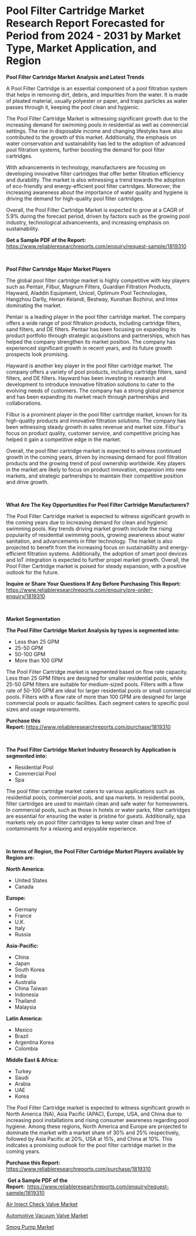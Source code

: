 <p><h1>Pool Filter Cartridge Market Research Report Forecasted for Period from 2024 -  2031 by Market Type, Market Application, and Region</h1></p><p><strong>Pool Filter Cartridge Market Analysis and Latest Trends</strong></p>
<p><p>A Pool Filter Cartridge is an essential component of a pool filtration system that helps in removing dirt, debris, and impurities from the water. It is made of pleated material, usually polyester or paper, and traps particles as water passes through it, keeping the pool clean and hygienic.</p><p>The Pool Filter Cartridge Market is witnessing significant growth due to the increasing demand for swimming pools in residential as well as commercial settings. The rise in disposable income and changing lifestyles have also contributed to the growth of this market. Additionally, the emphasis on water conservation and sustainability has led to the adoption of advanced pool filtration systems, further boosting the demand for pool filter cartridges.</p><p>With advancements in technology, manufacturers are focusing on developing innovative filter cartridges that offer better filtration efficiency and durability. The market is also witnessing a trend towards the adoption of eco-friendly and energy-efficient pool filter cartridges. Moreover, the increasing awareness about the importance of water quality and hygiene is driving the demand for high-quality pool filter cartridges.</p><p>Overall, the Pool Filter Cartridge Market is expected to grow at a CAGR of 5.9% during the forecast period, driven by factors such as the growing pool industry, technological advancements, and increasing emphasis on sustainability.</p></p>
<p><strong>Get a Sample PDF of the Report:&nbsp;</strong> <a href="https://www.reliableresearchreports.com/enquiry/request-sample/1819310">https://www.reliableresearchreports.com/enquiry/request-sample/1819310</a></p>
<p>&nbsp;</p>
<p><strong>Pool Filter Cartridge Major Market Players</strong></p>
<p><p>The global pool filter cartridge market is highly competitive with key players such as Pentair, Filbur, Magnum Filters, Guardian Filtration Products, Hayward, Aladdin Equipment, Unicel, Optimum Pool Technologies, Hangzhou Darlly, Henan Kelandi, Bestway, Kunshan Bozhirui, and Intex dominating the market.</p><p>Pentair is a leading player in the pool filter cartridge market. The company offers a wide range of pool filtration products, including cartridge filters, sand filters, and DE filters. Pentair has been focusing on expanding its product portfolio through strategic acquisitions and partnerships, which has helped the company strengthen its market position. The company has experienced significant growth in recent years, and its future growth prospects look promising.</p><p>Hayward is another key player in the pool filter cartridge market. The company offers a variety of pool products, including cartridge filters, sand filters, and DE filters. Hayward has been investing in research and development to introduce innovative filtration solutions to cater to the evolving needs of customers. The company has a strong global presence and has been expanding its market reach through partnerships and collaborations.</p><p>Filbur is a prominent player in the pool filter cartridge market, known for its high-quality products and innovative filtration solutions. The company has been witnessing steady growth in sales revenue and market size. Filbur's focus on product quality, customer service, and competitive pricing has helped it gain a competitive edge in the market.</p><p>Overall, the pool filter cartridge market is expected to witness continued growth in the coming years, driven by increasing demand for pool filtration products and the growing trend of pool ownership worldwide. Key players in the market are likely to focus on product innovation, expansion into new markets, and strategic partnerships to maintain their competitive position and drive growth.</p></p>
<p>&nbsp;</p>
<p><strong>What Are The Key Opportunities For Pool Filter Cartridge Manufacturers?</strong></p>
<p><p>The Pool Filter Cartridge market is expected to witness significant growth in the coming years due to increasing demand for clean and hygienic swimming pools. Key trends driving market growth include the rising popularity of residential swimming pools, growing awareness about water sanitation, and advancements in filter technology. The market is also projected to benefit from the increasing focus on sustainability and energy-efficient filtration systems. Additionally, the adoption of smart pool devices and IoT integration is expected to further propel market growth. Overall, the Pool Filter Cartridge market is poised for steady expansion, with a positive outlook for the future.</p></p>
<p><strong>Inquire or Share Your Questions If Any Before Purchasing This Report:</strong> <a href="https://www.reliableresearchreports.com/enquiry/pre-order-enquiry/1819310">https://www.reliableresearchreports.com/enquiry/pre-order-enquiry/1819310</a></p>
<p>&nbsp;</p>
<p><strong>Market Segmentation</strong></p>
<p><strong>The Pool Filter Cartridge Market Analysis by types is segmented into:</strong></p>
<p><ul><li>Less than 25 GPM</li><li>25-50 GPM</li><li>50-100 GPM</li><li>More than 100 GPM</li></ul></p>
<p><p>The Pool Filter Cartridge market is segmented based on flow rate capacity. Less than 25 GPM filters are designed for smaller residential pools, while 25-50 GPM filters are suitable for medium-sized pools. Filters with a flow rate of 50-100 GPM are ideal for larger residential pools or small commercial pools. Filters with a flow rate of more than 100 GPM are designed for large commercial pools or aquatic facilities. Each segment caters to specific pool sizes and usage requirements.</p></p>
<p><strong>Purchase this Report:&nbsp;</strong><a href="https://www.reliableresearchreports.com/purchase/1819310">https://www.reliableresearchreports.com/purchase/1819310</a></p>
<p>&nbsp;</p>
<p><strong>The Pool Filter Cartridge Market Industry Research by Application is segmented into:</strong></p>
<p><ul><li>Residential Pool</li><li>Commercial Pool</li><li>Spa</li></ul></p>
<p><p>The pool filter cartridge market caters to various applications such as residential pools, commercial pools, and spa markets. In residential pools, filter cartridges are used to maintain clean and safe water for homeowners. In commercial pools, such as those in hotels or water parks, filter cartridges are essential for ensuring the water is pristine for guests. Additionally, spa markets rely on pool filter cartridges to keep water clean and free of contaminants for a relaxing and enjoyable experience.</p></p>
<p>&nbsp;</p>
<p><strong>In terms of Region, the Pool Filter Cartridge Market Players available by Region are:</strong></p>
<p>
    <p> <strong> North America: </strong>
        <ul>
            <li>United States</li>
            <li>Canada</li>
        </ul>
        </p> 
    <p> <strong> Europe: </strong>
        <ul>
            <li>Germany</li>
            <li>France</li>
            <li>U.K.</li>
            <li>Italy</li>
            <li>Russia</li>
        </ul>
        </p> 
    <p> <strong> Asia-Pacific: </strong>
        <ul>
            <li>China</li>
            <li>Japan</li>
            <li>South Korea</li>
            <li>India</li>
            <li>Australia</li>
            <li>China Taiwan</li>
            <li>Indonesia</li>
            <li>Thailand</li>
            <li>Malaysia</li>
        </ul>
        </p> 
    <p> <strong> Latin America: </strong>
        <ul>
            <li>Mexico</li>
            <li>Brazil</li>
            <li>Argentina Korea</li>
            <li>Colombia</li>
        </ul>
        </p> 
    <p> <strong> Middle East & Africa: </strong>
        <ul>
            <li>Turkey</li>
            <li>Saudi</li>
            <li>Arabia</li>
            <li>UAE</li>
            <li>Korea</li>
        </ul>
    </p>
    </p>
<p><p>The Pool Filter Cartridge market is expected to witness significant growth in North America (NA), Asia Pacific (APAC), Europe, USA, and China due to increasing pool installations and rising consumer awareness regarding pool hygiene. Among these regions, North America and Europe are projected to dominate the market with a market share of 30% and 25% respectively, followed by Asia Pacific at 20%, USA at 15%, and China at 10%. This indicates a promising outlook for the pool filter cartridge market in the coming years.</p></p>
<p><strong>Purchase this Report: </strong><a href="https://www.reliableresearchreports.com/purchase/1819310">https://www.reliableresearchreports.com/purchase/1819310</a></p>
<p>&nbsp;<strong>Get a Sample PDF of the Report:&nbsp;&nbsp;</strong><a href="https://www.reliableresearchreports.com/enquiry/request-sample/1819310">https://www.reliableresearchreports.com/enquiry/request-sample/1819310</a></p>
<p><strong></strong></p>
<p><p><a href="https://fearless-okapi-6c8.notion.site/Air-Inject-Check-Valve-Market-Analysis-and-Market-Size-Global-Industry-Overview-Market-Segmentatio-b5e3a055f2104687b0f92d8fbe3f674f">Air Inject Check Valve Market</a></p><p><a href="https://zircon-bluebell-299.notion.site/Automotive-Vacuum-Valve-Market-Share-Market-New-Trends-Analysis-Report-By-Type-By-Application-By-f9961c68caa44fd8b623befffe020819">Automotive Vacuum Valve Market</a></p><p><a href="https://scarlet-rocket-c63.notion.site/Smog-Pump-Market-Share-Market-New-Trends-Analysis-Report-By-Type-By-Application-By-End-use-By-R-f6955ac0796b467095d6b3a8a7a6b9b9">Smog Pump Market</a></p></p>
